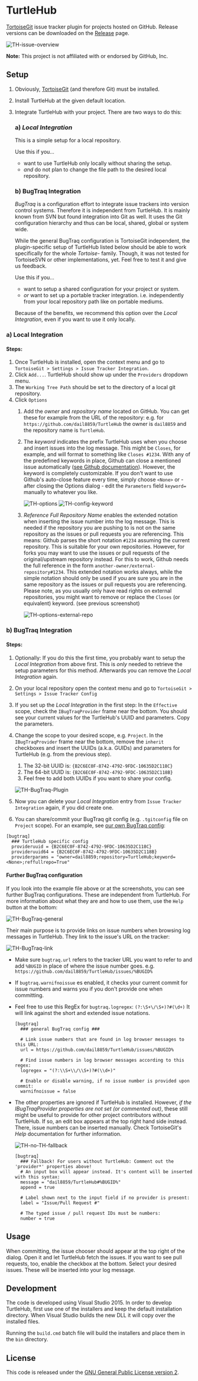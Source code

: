 # TurtleHub
[TortoiseGit](https://tortoisegit.org/) issue tracker plugin for projects hosted on GitHub. Release versions can be 
downloaded on the [Release](https://github.com/dail8859/TurtleHub/releases) page.

![TH-issue-overview](/img/TH-issue-overview.png)

**Note:** This project is not affiliated with or endorsed by GitHub, Inc.

## Setup
1. Obviously, [TortoiseGit](https://tortoisegit.org/) (and therefore Git) must be installed. 
1. Install TurtleHub at the given default location.
1. Integrate TurtleHub with your project. There are two ways to do this:
    ### a) *Local Integration*
    This is a simple setup for a local repository.

    Use this if you...
    * want to use TurtleHub only locally without sharing the setup.
    * *and* do not plan to change the file path to the desired local repository.

    ### b) BugTraq Integration
    *BugTraq* is a configuration effort to integrate issue trackers into version control systems. Therefore it is 
    independent from TurtleHub. It is mainly known from SVN but found integration into Git as well. It uses the Git 
    configuration hierarchy and thus can be local, shared, global or system wide. 

    While the general BugTraq configuration is TortoiseGit independent, the plugin-specific setup of TurtleHub 
    listed below should be able to work specifically for the whole *Tortoise-* family. Though, it was not tested for 
    TortoiseSVN or other implementations, yet. Feel free to test it and give us feedback.

    Use this if you...
    * want to setup a shared configuration for your project or system.
    * *or* want to set up a portable tracker integration. i.e. independently from your local repository path like on 
    portable mediums.
    
    Because of the benefits, we recommend this option over the *Local Integration*, even if you want to use it only 
    locally.


### a) Local Integration
#### Steps:
1. Once TurtleHub is installed, open the context menu and go to `TortoiseGit > Settings > Issue Tracker Integration`.
1. Click `Add...`. TurtleHub should show up under the `Providers` dropdown menu.
1. The `Working Tree Path` should be set to the directory of a local git repository.
1. Click `Options`
    1. Add the *owner* and *repository name* located on GitHub. You can get these for example from the URL of the 
    repository: e.g. for `https://github.com/dail8859/TurtleHub` the owner is `dail8859` and the repository name is 
    `TurtleHub`.
    1. The *keyword* indicates the prefix TurtleHub uses when you choose and insert issues into the log message. This 
    might be `Closes`, for example, and will format to something like `Closes #1234`. With any of the predefined 
    keywords in place, Github can close a mentioned issue automatically 
    ([see Github documentation](https://help.github.com/articles/closing-issues-using-keywords/)). However, the keyword 
    is completely customizable. If you don't want to use Github's auto-close feature every time, simply choose `<None>` 
    or - after closing the Options dialog - edit the `Parameters` field `keyword=` manually to whatever you like.
    
        ![TH-options](/img/TH-options.png)
        ![TH-config-keyword](/img/TH-config-keyword.png)
    1. *Reference Full Repository Name* enables the extended notation when inserting the issue number into the log 
    message. This is needed if the repository you are pushing to is not on the same repository as the issues or pull 
    requests you are referencing. This means: Github parses the short notation `#1234` assuming the current repository. 
    This is suitable for your own repositories. However, for forks you may want to use the issues or pull requests of 
    the original/upstream repository instead. For this to work, Github needs the full reference in the 
    form `another-owner/external-repository#1234`. This extended notation works always, while the simple notation 
    should only be used if you are sure you are in the same repository as the issues or pull requests you are 
    referencing. Please note, as you usually only have read rights on external repositories, you might want to remove 
    or replace the `Closes` (or equivalent) keyword. (see previous screenshot)
    
        ![TH-options-external-repo](/img/TH-options-external-repo.png)

### b) BugTraq Integration
#### Steps: 
1. Optionally: If you do this the first time, you probably want to setup the *Local Integration* from above first. 
This is *only* needed to retrieve the setup parameters for this method. Afterwards you can remove the *Local 
Integration* again.
1. On your local repository open the context menu and go to `TortoiseGit > Settings > Issue Tracker Config` 
1. If you set up the *Local Integration* in the first step: In the `Effective` scope, check the `IBugTraqProvider` 
frame near the bottom. You should see your current values for the TurtleHub's UUID and parameters. Copy the parameters.
1. Change the scope to your desired scope, e.g. `Project`. In the `IBugTraqProvider` frame near the bottom, remove the 
`inherit` checkboxes and insert the 
UUIDs (a.k.a. GUIDs) and parameters for TurtleHub (e.g. from the previous step).
    1. The 32-bit UUID is: `{B2C6EC0F-8742-4792-9FDC-10635D2C118C}`
    1. The 64-bit UUID is: `{B2C6EC0F-8742-4792-9FDC-10635D2C118B}`
    1. Feel free to add both UUIDs if you want to share your config.
    
    ![TH-BugTraq-Plugin](/img/TH-BugTraq-Plugin.png)
1. Now you can delete your *Local Integration* entry from `Issue Tracker Integration` again, if you did create one.
1. You can share/commit your BugTraq git config (e.g. `.tgitconfig` file on `Project` scope). 
For an example, see [our own BugTraq config](.tgitconfig): 
  ```
  [bugtraq]
    ### TurtleHub specific config
    provideruuid = {B2C6EC0F-8742-4792-9FDC-10635D2C118C}
    provideruuid64 = {B2C6EC0F-8742-4792-9FDC-10635D2C118B}
    providerparams = "owner=dail8859;repository=TurtleHub;keyword=<None>;reffullrepo=True"
  ```


#### Further BugTraq configuration
If you look into the example file above or at the screenshots, you can see further BugTraq configurations. 
These are independent from TurtleHub. For more information about what they are and how to use them, use the `Help` 
button at the bottom: 

![TH-BugTraq-general](/img/TH-BugTraq-general.png)

Their main purpose is to provide links on issue numbers when browsing log messages in TurtleHub. They link to the 
issue's URL on the tracker: 

![TH-BugTraq-link](/img/TH-BugTraq-link.png)
* Make sure `bugtraq.url` refers to the tracker URL you want to refer to and add `%BUGID` in place of where the 
issue number goes. e.g.
`https://github.com/dail8859/TurtleHub/issues/%BUGID%`
* If `bugtraq.warnifnoissue` es enabled, it checks your current commit for issue numbers and warns you if you don't 
provide one when committing.
* Feel free to use this RegEx for `bugtraq.logregex`: `(?:\S+\/\S+)?#(\d+)` It will link against the 
short and extended issue notations.
  ```
  [bugtraq]
    ### general BugTraq config ###

    # Link issue numbers that are found in log browser messages to this URL:
    url = https://github.com/dail8859/TurtleHub/issues/%BUGID%
    
    # Find issue numbers in log browser messages according to this regex:
    logregex = "(?:\\S+\\/\\S+)?#(\\d+)"
    
    # Enable or disable warning, if no issue number is provided upon commit:
    warnifnoissue = false
  ```
* The other properties are ignored if TurtleHub is installed. However, *if the IBugTraqProvider properties are not set 
(or commented out)*, these still might be useful to provide for other project contributors without TurtleHub. If so, an 
edit box appears at the top right hand side instead. There, issue numbers can be inserted manually. Check TortoiseGit's 
*Help* documentation for further information.

  ![TH-no-TH-fallback](/img/TH-no-TH-fallback.png)
  ```
  [bugtraq]
    ### Fallback! For users without TurtleHub: Comment out the 'provider*' properties above! 
    # An input box will appear instead. It's content will be inserted with this syntax:
    message = "dail8859/TurtleHub#%BUGID%"
    append = true
    
    # Label shown next to the input field if no provider is present:
    label = "Issue/Pull Request #"
    
    # The typed issue / pull request IDs must be numbers:
    number = true
  ```


## Usage
When committing, the issue chooser should appear at the top right of the dialog. Open it and let TurtleHub fetch the 
issues. If you want to see pull requests, too, enable the checkbox at the bottom.
Select your desired issues. These will be inserted into your log message.

## Development
The code is developed using Visual Studio 2015. In order to develop TurtleHub, first use one of the installers and 
keep the default installation directory. When Visual Studio builds the new DLL it will copy over the installed files.

Running the `build.cmd` batch file will build the installers and place them in the `bin` directory.

## License
This code is released under the [GNU General Public License version 2](http://www.gnu.org/licenses/gpl-2.0.txt).
